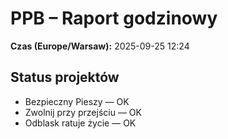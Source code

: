 # PPB – Raport godzinowy
**Czas (Europe/Warsaw):** 2025-09-25 12:24

## Status projektów
- Bezpieczny Pieszy — OK
- Zwolnij przy przejściu — OK
- Odblask ratuje życie — OK

